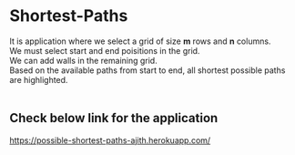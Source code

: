 # Shortest-Paths

It is application where we select a grid of size **m** rows and **n** columns.<br>
We must select start and end poisitions in the grid.<br>
We can add walls in the remaining grid.<br>
Based on the available paths from start to end, all shortest possible paths are highlighted.<br><br>

## Check below link for the application<br>
https://possible-shortest-paths-ajith.herokuapp.com/
